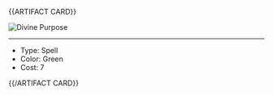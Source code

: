 <!-- ======================================

How to Contribute: https://ggs.wiki/r/howto

Artifact-specific info: https://github.com/GGS-ORG/artifact/blob/master/README.md

====================================== -->


{{ARTIFACT CARD}}

<!-- Card image goes here. -->

![Divine Purpose](https://i.imgur.com/CaS8c2z.png)

---

<!-- Card description goes here. -->

* Type: Spell
* Color: Green
* Cost: 7

{{/ARTIFACT CARD}}
